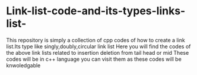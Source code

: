 # Link-list-code-and-its-types-links-list-
This repository is simply a collection of cpp codes of how to create a link list.Its type like singly,doubly,circular link list
Here you will find the codes of the above link lists related to insertion deletion from tail head or mid
These codes will be in c++ language you can visit them as these codes will be knwoledgable 
